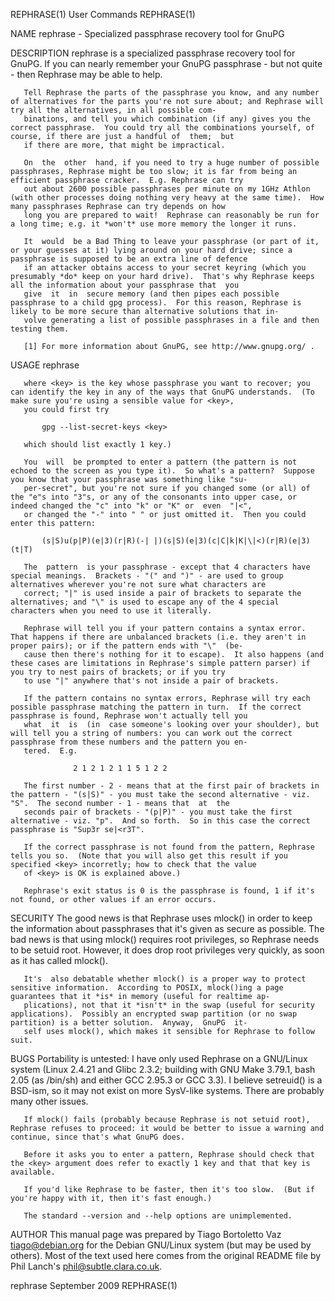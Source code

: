 REPHRASE(1)                                                                              User Commands                                                                              REPHRASE(1)

NAME
       rephrase - Specialized passphrase recovery tool for GnuPG

DESCRIPTION
       rephrase is a specialized passphrase recovery tool for GnuPG. If you can nearly remember your GnuPG passphrase - but not quite - then Rephrase may be able to help.

       Tell Rephrase the parts of the passphrase you know, and any number of alternatives for the parts you're not sure about; and Rephrase will try all the alternatives, in all possible com‐
       binations, and tell you which combination (if any) gives you the correct passphrase.  You could try all the combinations yourself, of course, if there are just a handful of  them;  but
       if there are more, that might be impractical.

       On  the  other  hand, if you need to try a huge number of possible passphrases, Rephrase might be too slow; it is far from being an efficient passphrase cracker.  E.g. Rephrase can try
       out about 2600 possible passphrases per minute on my 1GHz Athlon (with other processes doing nothing very heavy at the same time).  How many passphrases Rephrase can try depends on how
       long you are prepared to wait!  Rephrase can reasonably be run for a long time; e.g. it *won't* use more memory the longer it runs.

       It  would  be a Bad Thing to leave your passphrase (or part of it, or your guesses at it) lying around on your hard drive; since a passphrase is supposed to be an extra line of defence
       if an attacker obtains access to your secret keyring (which you presumably *do* keep on your hard drive).  That's why Rephrase keeps all the information about your passphrase that  you
       give  it  in  secure memory (and then pipes each possible passphrase to a child gpg process).  For this reason, Rephrase is likely to be more secure than alternative solutions that in‐
       volve generating a list of possible passphrases in a file and then testing them.

       [1] For more information about GnuPG, see http://www.gnupg.org/ .

USAGE
       rephrase <key>

       where <key> is the key whose passphrase you want to recover; you can identify the key in any of the ways that GnuPG understands.  (To make sure you're using a sensible value for <key>,
       you could first try

           gpg --list-secret-keys <key>

       which should list exactly 1 key.)

       You  will  be prompted to enter a pattern (the pattern is not echoed to the screen as you type it).  So what's a pattern?  Suppose you know that your passphrase was something like "su‐
       per-secret", but you're not sure if you changed some (or all) of the "e"s into "3"s, or any of the consonants into upper case, or indeed changed the "c" into "k" or "K" or  even  "|<",
       or changed the "-" into " " or just omitted it.  Then you could enter this pattern:

           (s|S)u(p|P)(e|3)(r|R)(-| |)(s|S)(e|3)(c|C|k|K|\|<)(r|R)(e|3)(t|T)

       The  pattern  is your passphrase - except that 4 characters have special meanings.  Brackets - "(" and ")" - are used to group alternatives wherever you're not sure what characters are
       correct; "|" is used inside a pair of brackets to separate the alternatives; and "\" is used to escape any of the 4 special characters when you need to use it literally.

       Rephrase will tell you if your pattern contains a syntax error.  That happens if there are unbalanced brackets (i.e. they aren't in proper pairs); or if the pattern ends with "\"  (be‐
       cause then there's nothing for it to escape).  It also happens (and these cases are limitations in Rephrase's simple pattern parser) if you try to nest pairs of brackets; or if you try
       to use "|" anywhere that's not inside a pair of brackets.

       If the pattern contains no syntax errors, Rephrase will try each possible passphrase matching the pattern in turn.  If the correct passphrase is found, Rephrase won't actually tell you
       what  it  is  (in  case someone's looking over your shoulder), but will tell you a string of numbers: you can work out the correct passphrase from these numbers and the pattern you en‐
       tered.  E.g.

                  2 1 2 1 2 1 1 5 1 2 2

       The first number - 2 - means that at the first pair of brackets in the pattern - "(s|S)" - you must take the second alternative - viz. "S".  The second number - 1 - means that  at  the
       seconds pair of brackets - "(p|P)" - you must take the first alternative - viz. "p".  And so forth.  So in this case the correct passphrase is "Sup3r se|<r3T".

       If the correct passphrase is not found from the pattern, Rephrase tells you so.  (Note that you will also get this result if you specified <key> incorretly; how to check that the value
       of <key> is OK is explained above.)

       Rephrase's exit status is 0 is the passphrase is found, 1 if it's not found, or other values if an error occurs.

SECURITY
       The good news is that Rephrase uses mlock() in order to keep the information about passphrases that it's given as secure as possible.  The bad news is that using mlock() requires  root
       privileges, so Rephrase needs to be setuid root.  However, it does drop root privileges very quickly, as soon as it has called mlock().

       It's  also debatable whether mlock() is a proper way to protect sensitive information.  According to POSIX, mlock()ing a page guarantees that it *is* in memory (useful for realtime ap‐
       plications), not that it *isn't* in the swap (useful for security applications).  Possibly an encrypted swap partition (or no swap partition) is a better solution.  Anyway,  GnuPG  it‐
       self uses mlock(), which makes it sensible for Rephrase to follow suit.

BUGS
       Portability  is  untested: I have only used Rephrase on a GNU/Linux system (Linux 2.4.21 and Glibc 2.3.2; building with GNU Make 3.79.1, bash 2.05 (as /bin/sh) and either GCC 2.95.3 or
       GCC 3.3).  I believe setreuid() is a BSD-ism, so it may not exist on more SysV-like systems.  There are probably many other issues.

       If mlock() fails (probably because Rephrase is not setuid root), Rephrase refuses to proceed: it would be better to issue a warning and continue, since that's what GnuPG does.

       Before it asks you to enter a pattern, Rephrase should check that the <key> argument does refer to exactly 1 key and that that key is available.

       If you'd like Rephrase to be faster, then it's too slow.  (But if you're happy with it, then it's fast enough.)

       The standard --version and --help options are unimplemented.

AUTHOR
       This manual page was prepared by Tiago Bortoletto Vaz <tiago@debian.org> for the Debian GNU/Linux system (but may be used by others). Most of the text used here comes from the original
       README file by Phil Lanch's <phil@subtle.clara.co.uk>.

rephrase                                                                                 September 2009                                                                             REPHRASE(1)

